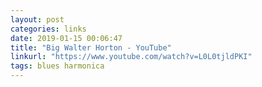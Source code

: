 ```yaml
---
layout: post
categories: links
date: 2019-01-15 00:06:47
title: "Big Walter Horton - YouTube"
linkurl: "https://www.youtube.com/watch?v=L0L0tjldPKI"
tags: blues harmonica
---
```


